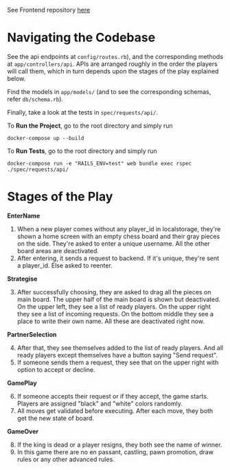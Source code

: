 See Frontend repository [here](https://github.com/bhamshu/FrontendStrategyChess/)

# Navigating the Codebase

See the api endpoints at `config/routes.rb`), and the corresponding methods at
`app/controllers/api`. APIs are arranged roughly in the order the players will call them, which in turn depends upon the stages of the play explained below.

Find the models in `app/models/` (and to see the corresponding schemas, refer `db/schema.rb`). 

Finally, take a look at the tests in `spec/requests/api/`.

To **Run the Project**, go to the root directory and simply run
```
docker-compose up --build
```

To **Run Tests**, go to the root directory and simply run
```
docker-compose run -e "RAILS_ENV=test" web bundle exec rspec ./spec/requests/api/
```


# Stages of the Play

**EnterName** 

1. When a new player comes without any player_id in localstorage, they're shown a home screen with an empty chess board and their gray pieces on the side. They're asked to enter a unique username. All the other board areas are deactivated. 
2. After entering, it sends a request to backend. If it's unique, they're sent a player_id. Else asked to reenter.

**Strategise** 

3. After successfully choosing, they are asked to drag all the pieces on main board. The upper half of the main board is shown but deactivated. On the upper left, they see a list of ready players. On the upper right they see a list of incoming requests. On the bottom middle they see a place to write their own name. All these are deactivated right now.

**PartnerSelection** 

4. After that, they see themselves added to the list of ready players. And all ready players except themselves have a button saying "Send request".
5. If someone sends them a request, they see that on the upper right with option to accept or decline.

**GamePlay** 

6. If someone accepts their request or if they accept, the game starts. Players are assigned "black" and "white" colors randomly.
7. All moves get validated before executing. After each move, they both get the new state of board.

**GameOver** 

8.  If the king is dead or a player resigns, they both see the name of winner.
9.  In this game there are no en passant, castling, pawn promotion, draw rules or any other advanced rules.

